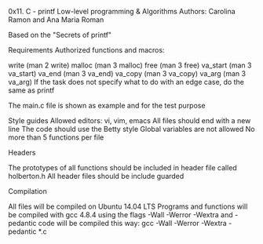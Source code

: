 0x11. C - printf
Low-level programming & Algorithms
Authors: Carolina Ramon and Ana Maria Roman

Based on the "Secrets of printf"

Requirements
Authorized functions and macros:

write (man 2 write)
malloc (man 3 malloc)
free (man 3 free)
va_start (man 3 va_start)
va_end (man 3 va_end)
va_copy (man 3 va_copy)
va_arg (man 3 va_arg)
If the task does not specify what to do with an edge case, do the same as printf

The main.c file is shown as example and for the test purpose

Style guides
Allowed editors: vi, vim, emacs
All files should end with a new line
The code should use the Betty style
Global variables are not allowed
No more than 5 functions per file

Headers

The prototypes of all functions should be included in header file called holberton.h
All header files should be include guarded

Compilation

All files will be compiled on Ubuntu 14.04 LTS
Programs and functions will be compiled with gcc 4.8.4 using the flags -Wall -Werror -Wextra and -pedantic
code will be compiled this way: gcc -Wall -Werror -Wextra -pedantic *.c
